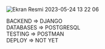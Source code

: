 ![Ekran Resmi 2023-05-24 13 22 06](https://github.com/bengin34/Django-Flight-API/assets/118957608/969932ea-7c3c-4901-a5cb-32564fb56a1a)

BACKEND => DJANGO <BR/>
DATABASES => POSTGRESQL<BR/>
TESTING => POSTMAN<BR/>
DEPLOY => NOT YET <BR/>
